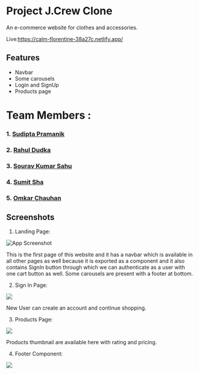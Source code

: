 
# Project J.Crew Clone

An e-commerce website for clothes and accessories.

Live:https://calm-florentine-38a27c.netlify.app/

## Features

 - Navbar
 - Some carousels
 - Login and SignUp
 - Products page
 
# Team Members :
### 1. [Sudipta Pramanik](https://github.com/sudiptapramanik209)
### 2. [Rahul Dudka](https://github.com/dRahul97)
### 3. [Sourav Kumar Sahu](https://github.com/Sourav-8269)
### 4. [Sumit Sha](https://github.com/Sumit-Sha-DEV)
### 5. [Omkar Chauhan](https://github.com/OmkarChauhan796)

## Screenshots

1. Landing Page:

![App Screenshot](https://i.ibb.co/XsmbvDF/Screenshot-2022-12-06-225750.png)

This is the first page of this website and it has a navbar which is available in all other pages as well because it is exported
as a component and it also contains SignIn button through which we can authenticate as a user with one cart button as well.
Some carousels are present with a footer at bottom.

2. Sign In Page:

![](https://i.ibb.co/ygtfSPv/Screenshot-2022-12-06-230411.png)

New User can create an account and continue shopping.

3.  Products Page:

![](https://i.ibb.co/vsv2k0b/Screenshot-2022-12-06-230052.png)

Products thumbnail are available here with rating and pricing.

4. Footer Component:

![](https://i.ibb.co/cYnZnSh/Screenshot-2022-12-06-230217.png)




